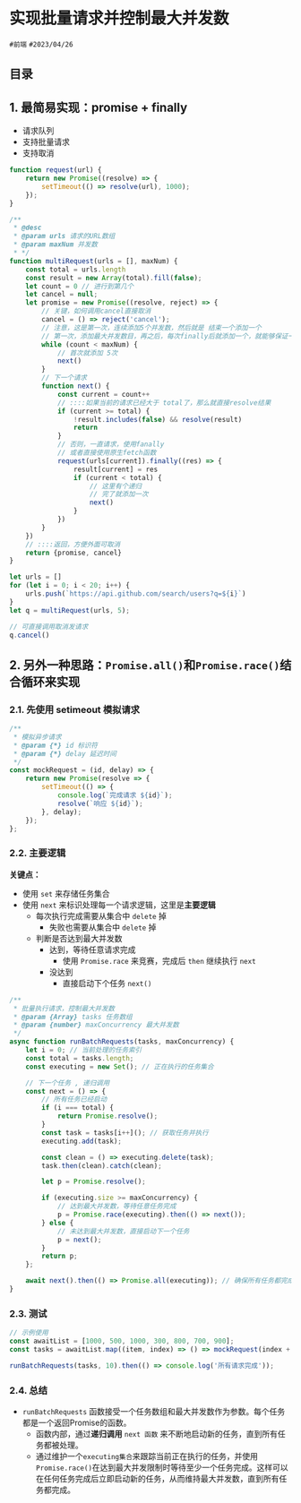 
# 实现批量请求并控制最大并发数

`#前端` `#2023/04/26` 


## 目录
<!-- toc -->
 ## 1. 最简易实现：promise +  finally 

- 请求队列
- 支持批量请求
- 支持取消

```javascript hl:22,19,26
function request(url) {
    return new Promise((resolve) => {
        setTimeout(() => resolve(url), 1000);
    });
}

/**
 * @desc
 * @param urls 请求的URL数组
 * @param maxNum 并发数
 * */
function multiRequest(urls = [], maxNum) {
    const total = urls.length
    const result = new Array(total).fill(false);
    let count = 0 // 进行到第几个
    let cancel = null;
    let promise = new Promise((resolve, reject) => {
        // 关键，如何调用cancel直接取消
        cancel = () => reject('cancel');
        // 注意，这是第一次，连续添加5个并发数，然后就是 结束一个添加一个
        // 第一次，添加最大并发数目，再之后，每次finally后就添加一个，就能够保证一直是5个并发数
        while (count < maxNum) {
            // 首次就添加 5次
            next()
        }
        // 下一个请求
        function next() {
            const current = count++
            // ::::如果当前的请求已经大于 total了，那么就直接resolve结果
            if (current >= total) {
                !result.includes(false) && resolve(result)
                return
            }
            // 否则，一直请求，使用fanally
            // 或者直接使用原生fetch函数
            request(urls[current]).finally((res) => {
                result[current] = res
                if (current < total) {
                    // 这里有个递归
                    // 完了就添加一次
                    next()
                }
            })
        }
    })
    // ::::返回，方便外面可取消
    return {promise, cancel}
}

let urls = []
for (let i = 0; i < 20; i++) {
    urls.push(`https://api.github.com/search/users?q=${i}`)
}
let q = multiRequest(urls, 5);

// 可直接调用取消发请求
q.cancel()
```

## 2. 另外一种思路：`Promise.all()`和`Promise.race()`结合循环来实现

### 2.1. 先使用 setimeout 模拟请求

```javascript
/**
 * 模拟异步请求
 * @param {*} id 标识符
 * @param {*} delay 延迟时间
 */
const mockRequest = (id, delay) => {
    return new Promise(resolve => {
        setTimeout(() => {
            console.log(`完成请求 ${id}`);
            resolve(`响应 ${id}`);
        }, delay);
    });
};
```

### 2.2. 主要逻辑

**关键点：**

- 使用 `set` 来存储任务集合
- 使用 `next` 来标识处理每一个请求逻辑，这里是**主要逻辑**
   - 每次执行完成需要从集合中 `delete` 掉
      - 失败也需要从集合中  `delete` 掉
   - 判断是否达到最大并发数
      - 达到，等待任意请求完成
         - 使用 `Promise.race` 来竞赛，完成后 `then` 继续执行 `next`
      - 没达到
         - 直接启动下个任务 `next()`

```javascript
/**
 * 批量执行请求，控制最大并发数
 * @param {Array} tasks 任务数组
 * @param {number} maxConcurrency 最大并发数
 */
async function runBatchRequests(tasks, maxConcurrency) {
    let i = 0; // 当前处理的任务索引
    const total = tasks.length;
    const executing = new Set(); // 正在执行的任务集合

    // 下一个任务 , 递归调用
    const next = () => {
        // 所有任务已经启动
        if (i === total) {
            return Promise.resolve();
        }
        const task = tasks[i++](); // 获取任务并执行
        executing.add(task);

        const clean = () => executing.delete(task);
        task.then(clean).catch(clean);

        let p = Promise.resolve();

        if (executing.size >= maxConcurrency) {
            // 达到最大并发数，等待任意任务完成
            p = Promise.race(executing).then(() => next());
        } else {
            // 未达到最大并发数，直接启动下一个任务
            p = next();
        }
        return p;
    };

    await next().then(() => Promise.all(executing)); // 确保所有任务都完成了
}
```

### 2.3. 测试

```javascript
// 示例使用
const awaitList = [1000, 500, 1000, 300, 800, 700, 900];
const tasks = awaitList.map((item, index) => () => mockRequest(index + 1, item));

runBatchRequests(tasks, 10).then(() => console.log('所有请求完成'));

```

### 2.4. 总结

- `runBatchRequests` 函数接受一个任务数组和最大并发数作为参数。每个任务都是一个返回Promise的函数。
   - 函数内部，通过**递归调用**  `next 函数` 来不断地启动新的任务，直到所有任务都被处理。
   - 通过维护一个`executing集合`来跟踪当前正在执行的任务，并使用`Promise.race()`在达到最大并发限制时等待至少一个任务完成。这样可以在任何任务完成后立即启动新的任务，从而维持最大并发数，直到所有任务都完成。

